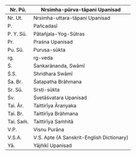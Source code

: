 | Nr. Pū.   | Nrsimha-pūrva-tāpani Upanisad             |
|-----------|-------------------------------------------|
| Nr. Ut.   | Nrsimha-uttara-tāpani Upanisad            |
| P.        | Pañcadasī                                 |
| P. Y. Sū. | Pātañjala-Yog-Sūtras                      |
| Pr.       | Praśna Upanisad                           |
| Pu. Sū.   | Purusa-sūkta                              |
| rg.       | rg-veda                                   |
| Ś.        | Śankarānanda, Swāmī                       |
| Ś.S.      | Shridhara Swāmī                           |
| Śa. Br.   | Śatapatha Brāhmana                        |
| Sr. Sū.   | Srsṭi-sūkta                               |
| Śv.       | Śvetāśvatara Upanisad                     |
| Tai. Ār.  | Taittirīya Āranyaka                       |
| Tai. Br.  | Taittirīya Brāhmana                       |
| Tai. Saṁ. | Taittirīya Saṁhitā                        |
| V.P.      | Visnu Purāna                              |
| V.S.A.    | V.S. Apte (A Sanskrit-English Dictionary) |
| Yā.       | Yājñikī Upanisad                          |